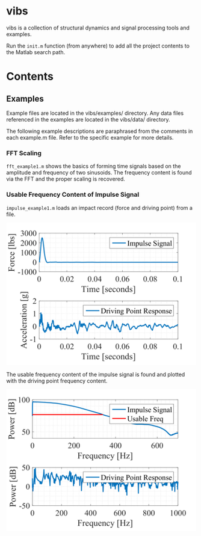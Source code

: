 # vibs

vibs is a collection of structural dynamics and signal processing tools and examples. 

Run the `init.m` function (from anywhere) to add all the project contents to the Matlab search path.

# Contents


## Examples

Example files are located in the vibs/examples/ directory. Any data files referenced in the examples are located in the vibs/data/ directory.

The following example descriptions are paraphrased from the comments in each example.m file. Refer to the specific example for more details.

### FFT Scaling

`fft_example1.m` shows the basics of forming time signals based on the amplitude and frequency of two sinusoids. The frequency content is found via the FFT and the proper scaling is recovered.

### Usable Frequency Content of Impulse Signal

`impulse_example1.m` loads an impact record (force and driving point) from a file. 

![impulse_time](data/impulse_time.png)

The usable frequency content of the impulse signal is found and plotted with the driving point frequency content. 

![impulse_freq](data/impulse_freq.png)

